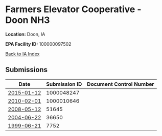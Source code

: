 # Farmers Elevator Cooperative - Doon NH3

**Location:** Doon, IA

**EPA Facility ID:** 100000097502

[Back to IA Index](../../index.md)

## Submissions

| Date | Submission ID | Document Control Number |
|------|--------------|-------------------------|
| [2015-01-12](submissions/1000048247.md) | 1000048247 |  |
| [2010-02-01](submissions/1000010646.md) | 1000010646 |  |
| [2008-05-12](submissions/51645.md) | 51645 |  |
| [2004-06-22](submissions/36650.md) | 36650 |  |
| [1999-06-21](submissions/7752.md) | 7752 |  |

